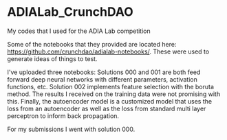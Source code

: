 # ADIALab_CrunchDAO
My codes that I used for the ADIA Lab competition


Some of the notebooks that they provided are located here: https://github.com/crunchdao/adialab-notebooks/. These were used to generate ideas of things to test.

I've uploaded three notebooks: Solutions 000 and 001 are both feed forward deep neural networks with different parameters, activation functions, etc. Solution 002 implements feature selection with the boruta method. The results I received on the training data were not promising with this. Finally, the autoencoder model is a customized model that uses the loss from an autoencoder as well as the loss from standard multi layer perceptron to inform back propagation.

For my submissions I went with solution 000.
